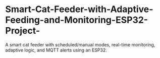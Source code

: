 # Smart-Cat-Feeder-with-Adaptive-Feeding-and-Monitoring-ESP32-Project-
A smart cat feeder with scheduled/manual modes, real-time monitoring, adaptive logic, and MQTT alerts using an ESP32.
